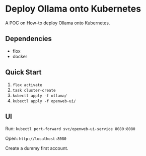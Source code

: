 # Deploy Ollama onto Kubernetes

A POC on How-to deploy Ollama onto Kubernetes.

## Dependencies

- flox
- docker

## Quick Start

1. `flox activate`
2. `task cluster-create`
3. `kubectl apply -f ollama/`
4. `kubectl apply -f openweb-ui/`

## UI

Run: `kubectl port-forward svc/openweb-ui-service 8080:8080`

Open: `http://localhost:8080`

Create a dummy first account.